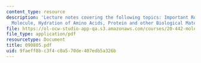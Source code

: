 ```yaml
---
content_type: resource
description: 'Lecture notes covering the following topics: Important Role of Water
  Molecule, Hydration of Amino Acids, Protein and other Biological Materials.'
file: https://ol-ocw-studio-app-qa.s3.amazonaws.com/courses/20-442-molecular-structure-of-biological-materials-be-442-fall-2005/9faeff8bc3f4c0a570de407edb5a326b_090805.pdf
file_type: application/pdf
resourcetype: Document
title: 090805.pdf
uid: 9faeff8b-c3f4-c0a5-70de-407edb5a326b
---
```

